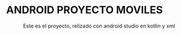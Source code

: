 # ANDROID PROYECTO MOVILES
<p align="center">
Este es el proyecto, relizado con android studio en kotlin y xml
